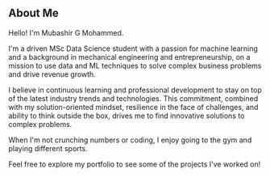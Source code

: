 ## About Me

Hello! I'm Mubashir G Mohammed.

I'm a driven MSc Data Science student with a passion for machine learning and a background in mechanical engineering and entrepreneurship, on a mission to use data and ML techniques to solve complex business problems and drive revenue growth.

I believe in continuous learning and professional development to stay on top of the latest industry trends and technologies. This commitment, combined with my solution-oriented mindset, resilience in the face of challenges, and ability to think outside the box, drives me to find innovative solutions to complex problems.

When I'm not crunching numbers or coding, I enjoy going to the gym and playing different sports.

Feel free to explore my portfolio to see some of the projects I've worked on!
